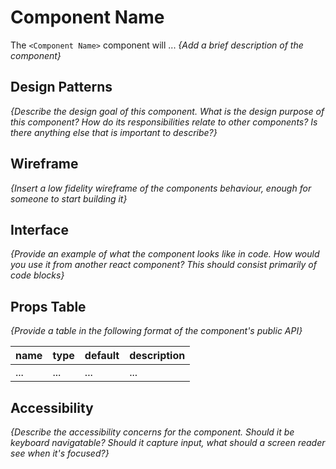# Component Name

The `<Component Name>` component will ... _{Add a brief description of the
component}_

## Design Patterns

_{Describe the design goal of this component. What is the design purpose of this
component? How do its responsibilities relate to other components? Is there
anything else that is important to describe?}_

## Wireframe

_{Insert a low fidelity wireframe of the components behaviour, enough for
someone to start building it}_

## Interface

_{Provide an example of what the component looks like in code. How would you use
it from another react component? This should consist primarily of code blocks}_

## Props Table

_{Provide a table in the following format of the component's public API}_

| name | type | default | description |
| ---- | ---- | ------- | ----------- |
| ...  | ...  | ...     | ...         |

## Accessibility

_{Describe the accessibility concerns for the component. Should it be keyboard
navigatable? Should it capture input, what should a screen reader see when it's
focused?}_
